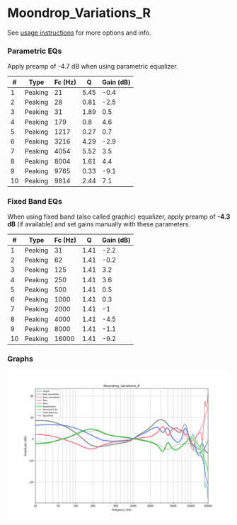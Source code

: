 # Moondrop_Variations_R
See [usage instructions](https://github.com/jaakkopasanen/AutoEq#usage) for more options and info.

### Parametric EQs
Apply preamp of -4.7 dB when using parametric equalizer.

|   # | Type    |   Fc (Hz) |    Q |   Gain (dB) |
|-----|---------|-----------|------|-------------|
|   1 | Peaking |        21 | 5.45 |        -0.4 |
|   2 | Peaking |        28 | 0.81 |        -2.5 |
|   3 | Peaking |        31 | 1.89 |         0.5 |
|   4 | Peaking |       179 | 0.8  |         4.6 |
|   5 | Peaking |      1217 | 0.27 |         0.7 |
|   6 | Peaking |      3216 | 4.29 |        -2.9 |
|   7 | Peaking |      4054 | 5.52 |         3.5 |
|   8 | Peaking |      8004 | 1.61 |         4.4 |
|   9 | Peaking |      9765 | 0.33 |        -9.1 |
|  10 | Peaking |      9814 | 2.44 |         7.1 |

### Fixed Band EQs
When using fixed band (also called graphic) equalizer, apply preamp of **-4.3 dB** (if available) and set gains manually with these parameters.

|   # | Type    |   Fc (Hz) |    Q |   Gain (dB) |
|-----|---------|-----------|------|-------------|
|   1 | Peaking |        31 | 1.41 |        -2.2 |
|   2 | Peaking |        62 | 1.41 |        -0.2 |
|   3 | Peaking |       125 | 1.41 |         3.2 |
|   4 | Peaking |       250 | 1.41 |         3.6 |
|   5 | Peaking |       500 | 1.41 |         0.5 |
|   6 | Peaking |      1000 | 1.41 |         0.3 |
|   7 | Peaking |      2000 | 1.41 |        -1   |
|   8 | Peaking |      4000 | 1.41 |        -4.5 |
|   9 | Peaking |      8000 | 1.41 |        -1.1 |
|  10 | Peaking |     16000 | 1.41 |        -9.2 |

### Graphs
![](./Moondrop_Variations_R.png)
